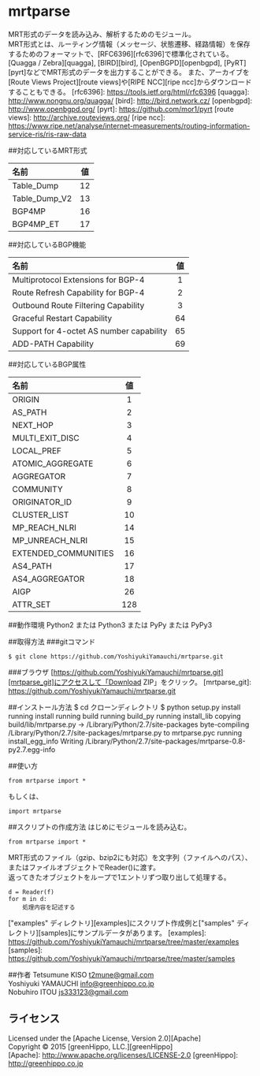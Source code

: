 mrtparse
========

MRT形式のデータを読み込み、解析するためのモジュール。  
MRT形式とは、ルーティング情報（メッセージ、状態遷移、経路情報）を保存するためのフォーマットで、[RFC6396][rfc6396]で標準化されている。  
[Quagga / Zebra][quagga], [BIRD][bird], [OpenBGPD][openbgpd], [PyRT][pyrt]などでMRT形式のデータを出力することができる。
また、アーカイブを[Route Views Project][route views]や[RIPE NCC][ripe ncc]からダウンロードすることもできる。
[rfc6396]: https://tools.ietf.org/html/rfc6396
[quagga]: http://www.nongnu.org/quagga/
[bird]: http://bird.network.cz/
[openbgpd]: http://www.openbgpd.org/
[pyrt]: https://github.com/mor1/pyrt
[route views]: http://archive.routeviews.org/
[ripe ncc]: https://www.ripe.net/analyse/internet-measurements/routing-information-service-ris/ris-raw-data

##対応しているMRT形式

|名前         |値 |
|:------------|:-:|
|Table_Dump   |12 |
|Table_Dump_V2|13 |
|BGP4MP       |16 |
|BGP4MP_ET    |17 |

##対応しているBGP機能

|名前                                    |値 |
|:---------------------------------------|:-:|
|Multiprotocol Extensions for BGP-4      |1  |
|Route Refresh Capability for BGP-4      |2  |
|Outbound Route Filtering Capability     |3  |
|Graceful Restart Capability             |64 |
|Support for 4-octet AS number capability|65 |
|ADD-PATH Capability                     |69 |

##対応しているBGP属性

|名前                |値 |
|:-------------------|:-:|
|ORIGIN              |1  |
|AS_PATH             |2  |
|NEXT_HOP            |3  |
|MULTI_EXIT_DISC     |4  |
|LOCAL_PREF          |5  |
|ATOMIC_AGGREGATE    |6  |
|AGGREGATOR          |7  |
|COMMUNITY           |8  |
|ORIGINATOR_ID       |9  |
|CLUSTER_LIST        |10 |
|MP_REACH_NLRI       |14 |
|MP_UNREACH_NLRI     |15 |
|EXTENDED_COMMUNITIES|16 |
|AS4_PATH            |17 |
|AS4_AGGREGATOR      |18 |
|AIGP                |26 |
|ATTR_SET            |128|

##動作環境
Python2 または Python3 または PyPy または PyPy3

##取得方法
###gitコマンド
    
    $ git clone https://github.com/YoshiyukiYamauchi/mrtparse.git
    
###ブラウザ
[https://github.com/YoshiyukiYamauchi/mrtparse.git][mrtparse_git]にアクセスして「Download ZIP」をクリック。
[mrtparse_git]: https://github.com/YoshiyukiYamauchi/mrtparse.git
    

##インストール方法
    $ cd クローンディレクトリ
    $ python setup.py install
    running install
    running build
    running build_py
    running install_lib
    copying build/lib/mrtparse.py -> /Library/Python/2.7/site-packages
    byte-compiling /Library/Python/2.7/site-packages/mrtparse.py to mrtparse.pyc
    running install_egg_info
    Writing /Library/Python/2.7/site-packages/mrtparse-0.8-py2.7.egg-info


##使い方
    
    from mrtparse import *
    
もしくは、
    
    import mrtparse
    

##スクリプトの作成方法
はじめにモジュールを読み込む。
    
    from mrtparse import *
    
MRT形式のファイル（gzip、bzip2にも対応）を文字列（ファイルへのパス）、 またはファイルオブジェクトでReader()に渡す。  
返ってきたオブジェクトをループで1エントリずつ取り出して処理する。  

    
    d = Reader(f)
    for m in d:
        処理内容を記述する

["examples" ディレクトリ][examples]にスクリプト作成例と["samples" ディレクトリ][samples]にサンプルデータがあります。
[examples]: https://github.com/YoshiyukiYamauchi/mrtparse/tree/master/examples
[samples]: https://github.com/YoshiyukiYamauchi/mrtparse/tree/master/samples

##作者
Tetsumune KISO <t2mune@gmail.com>  
Yoshiyuki YAMAUCHI <info@greenhippo.co.jp>  
Nobuhiro ITOU <js333123@gmail.com>

ライセンス
----------
Licensed under the [Apache License, Version 2.0][Apache]  
Copyright &copy; 2015 [greenHippo, LLC.][greenHippo]  
[Apache]: http://www.apache.org/licenses/LICENSE-2.0
[greenHippo]: http://greenhippo.co.jp
